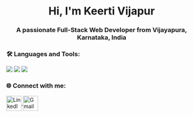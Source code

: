 <h1 align="center">Hi, I'm Keerti Vijapur</h1>
<h3 align="center">A passionate Full-Stack Web Developer from Vijayapura, Karnataka, India</h3>

### 🛠 Languages and Tools:
<p>
  <img src="https://img.shields.io/badge/Python-3776AB?style=for-the-badge&logo=python&logoColor=white"/>
  <img src="https://img.shields.io/badge/HTML5-E34F26?style=for-the-badge&logo=html5&logoColor=white"/>
    <img src="https://img.shields.io/badge/Java-ED8B00?style=for-the-badge&logo=java&logoColor=white"/>
  <!-- Add more badges from shields.io -->
</p>

### 🌐 Connect with me:
<p align="left">
  <a href="https://www.linkedin.com/in/keerti-vijapur-0170b1279" target="_blank">
    <img align="center" src="https://cdn-icons-png.flaticon.com/512/174/174857.png" alt="LinkedIn" height="40" width="40" />
  </a>
  <a href="mailto:keertivijapur.13@gmail.com" target="_blank">
    <img align="center" src="https://cdn-icons-png.flaticon.com/512/732/732200.png" alt="Gmail" height="40" width="40" />
  </a>
</p>

